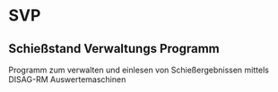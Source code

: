 # SVP
## Schießstand Verwaltungs Programm
Programm zum verwalten und einlesen von Schießergebnissen mittels DISAG-RM Auswertemaschinen
